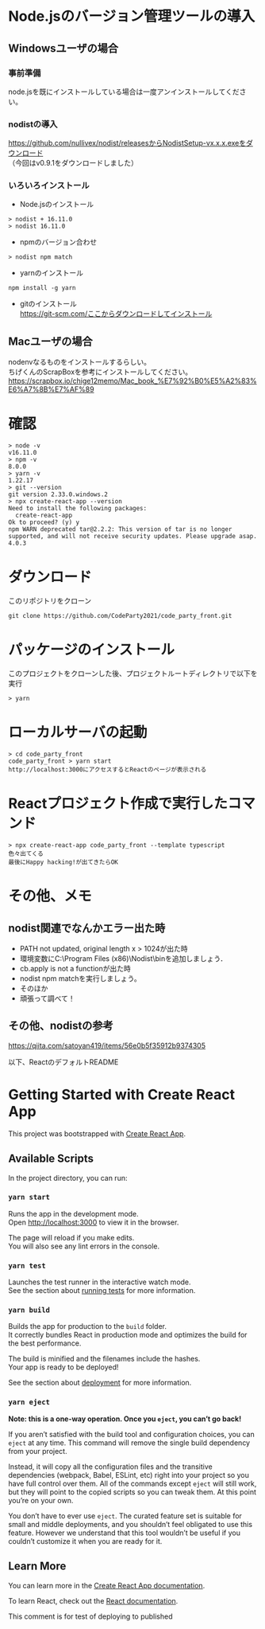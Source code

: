 # Node.jsのバージョン管理ツールの導入
## Windowsユーザの場合
### 事前準備
node.jsを既にインストールしている場合は一度アンインストールしてください。

### nodistの導入
https://github.com/nullivex/nodist/releasesからNodistSetup-vx.x.x.exeをダウンロード  
（今回はv0.9.1をダウンロードしました）  

### いろいろインストール
- Node.jsのインストール
```
> nodist + 16.11.0
> nodist 16.11.0
```
- npmのバージョン合わせ
```
> nodist npm match
```
- yarnのインストール  
```
npm install -g yarn
```
- gitのインストール  
https://git-scm.com/ここからダウンロードしてインストール  

## Macユーザの場合
nodenvなるものをインストールするらしい。  
ちげくんのScrapBoxを参考にインストールしてください。
https://scrapbox.io/chige12memo/Mac_book_%E7%92%B0%E5%A2%83%E6%A7%8B%E7%AF%89

# 確認
```
> node -v
v16.11.0
> npm -v
8.0.0
> yarn -v
1.22.17
> git --version
git version 2.33.0.windows.2
> npx create-react-app --version
Need to install the following packages:
  create-react-app
Ok to proceed? (y) y
npm WARN deprecated tar@2.2.2: This version of tar is no longer supported, and will not receive security updates. Please upgrade asap.
4.0.3
```

# ダウンロード
このリポジトリをクローン
```
git clone https://github.com/CodeParty2021/code_party_front.git
```

# パッケージのインストール
このプロジェクトをクローンした後、プロジェクトルートディレクトリで以下を実行
```
> yarn
```

# ローカルサーバの起動
```
> cd code_party_front
code_party_front > yarn start
http://localhost:3000にアクセスするとReactのページが表示される
```

# Reactプロジェクト作成で実行したコマンド
```
> npx create-react-app code_party_front --template typescript
色々出てくる
最後にHappy hacking!が出てきたらOK
```

# その他、メモ
## nodist関連でなんかエラー出た時
- PATH not updated, original length x > 1024が出た時
 - 環境変数にC:\Program Files (x86)\Nodist\binを追加しましょう．
- cb.apply is not a functionが出た時
 - nodist npm matchを実行しましょう。
- そのほか
 - 頑張って調べて！

## その他、nodistの参考
https://qiita.com/satoyan419/items/56e0b5f35912b9374305

以下、ReactのデフォルトREADME
# Getting Started with Create React App

This project was bootstrapped with [Create React App](https://github.com/facebook/create-react-app).

## Available Scripts

In the project directory, you can run:

### `yarn start`

Runs the app in the development mode.\
Open [http://localhost:3000](http://localhost:3000) to view it in the browser.

The page will reload if you make edits.\
You will also see any lint errors in the console.

### `yarn test`

Launches the test runner in the interactive watch mode.\
See the section about [running tests](https://facebook.github.io/create-react-app/docs/running-tests) for more information.

### `yarn build`

Builds the app for production to the `build` folder.\
It correctly bundles React in production mode and optimizes the build for the best performance.

The build is minified and the filenames include the hashes.\
Your app is ready to be deployed!

See the section about [deployment](https://facebook.github.io/create-react-app/docs/deployment) for more information.

### `yarn eject`

**Note: this is a one-way operation. Once you `eject`, you can’t go back!**

If you aren’t satisfied with the build tool and configuration choices, you can `eject` at any time. This command will remove the single build dependency from your project.

Instead, it will copy all the configuration files and the transitive dependencies (webpack, Babel, ESLint, etc) right into your project so you have full control over them. All of the commands except `eject` will still work, but they will point to the copied scripts so you can tweak them. At this point you’re on your own.

You don’t have to ever use `eject`. The curated feature set is suitable for small and middle deployments, and you shouldn’t feel obligated to use this feature. However we understand that this tool wouldn’t be useful if you couldn’t customize it when you are ready for it.

## Learn More

You can learn more in the [Create React App documentation](https://facebook.github.io/create-react-app/docs/getting-started).

To learn React, check out the [React documentation](https://reactjs.org/).

This comment is for test of deploying to published